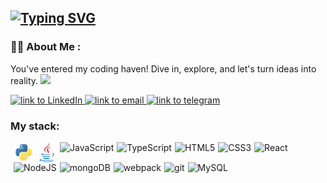 ## [![Typing SVG](https://readme-typing-svg.herokuapp.com?lines=Hey+there!+I'm+Natalia)](https://git.io/typing-svg)
### :woman_technologist: About Me :
You've entered my coding haven! Dive in, explore, and let's turn ideas into reality. <img src="https://media.giphy.com/media/WUlplcMpOCEmTGBtBW/giphy.gif" width="30">
</div>
<div class="socials" align="left" style="margin:1,5rem 0 1.5rem">
  <a href="https://www.linkedin.com/in/natalia-sirtak/">
    <img src="https://img.shields.io/badge/Natalia Sirtak-0A66C2?style=social&logo=linkedin" alt="link to LinkedIn">
  </a>
  <a href="mailto:nsirtakjob@gmail.com">
    <img src="https://img.shields.io/badge/nsirtakjob@gmail.com-EA4335?style=social&logo=gmail" alt="link to email">
  </a>
  <a href="https://t.me/nataliasirt">
    <img src="https://img.shields.io/badge/@nataliasirt-26A5E4?style=social&logo=telegram" alt="link to telegram">
  </a>
</div>
<h3>My stack:</h3>

<img align="left" style="margin-left:5px"
    alt="Python"
    title="Python"
    height="32px"
    src="https://raw.githubusercontent.com/devicons/devicon/master/icons/python/python-original.svg"
  />
  <img align="left" style="margin-left:5px"
    alt="Java"
    title="Java"
    height="32px"
    src="https://raw.githubusercontent.com/devicons/devicon/master/icons/java/java-original.svg"
  />
  <img align="left" style="margin-left:5px"
    alt="JavaScript"
    title="JavaScript"
    height="32px"
    src="https://cdn.jsdelivr.net/gh/devicons/devicon@latest/icons/javascript/javascript-original.svg"
  />
<img align="left" style="margin-left:5px"
    alt="TypeScript"
    title="TypeScript"
    height="32px"
    src="https://cdn.jsdelivr.net/gh/devicons/devicon@latest/icons/typescript/typescript-original.svg"
  />
<img align="left" style="margin-left:5px"
    alt="HTML5"
    title="HTML5"
    height="32px"
    src="https://cdn.jsdelivr.net/gh/devicons/devicon@latest/icons/html5/html5-original.svg"
  />
<img align="left" style="margin-left:5px"
    alt="CSS3"
    title="CSS4"
    height="32px"
    src="https://cdn.jsdelivr.net/gh/devicons/devicon@latest/icons/css3/css3-original.svg"
  />
<img align="left" style="margin-left:5px"
    alt="React"
    title="React"
    height="32px"
    src="https://cdn.jsdelivr.net/gh/devicons/devicon@latest/icons/react/react-original.svg"
  />
  
<img align="left" style="margin-left:5px"
    alt="NodeJS"
    title="NodeJs"
    height="32px"
    src="https://cdn.jsdelivr.net/gh/devicons/devicon@latest/icons/nodejs/nodejs-original-wordmark.svg"
  />

<img align="left" style="margin-left:5px"
    alt="mongoDB"
    title="mongoDB"
    height="32px"
    src="https://cdn.jsdelivr.net/gh/devicons/devicon@latest/icons/mongodb/mongodb-original-wordmark.svg"
  />

<img align="left" style="margin-left:5px"
    alt="webpack"
    title="webpack"
    height="32px"
    src="https://cdn.jsdelivr.net/gh/devicons/devicon@latest/icons/webpack/webpack-original.svg"
  />

<img align="left" style="margin-left:5px"
    alt="git"
    title="git"
    height="32px"
    src="https://cdn.jsdelivr.net/gh/devicons/devicon@latest/icons/git/git-original-wordmark.svg"
  />

<img
    style="margin-left:5px"
    alt="MySQL"
    title="MySQL"
    width="32px"
    src="https://cdn.jsdelivr.net/gh/devicons/devicon@latest/icons/mysql/mysql-original-wordmark.svg"
  />
<!--
**nataliasirt/nataliasirt** is a ✨ _special_ ✨ repository because its `README.md` (this file) appears on your GitHub profile.

Here are some ideas to get you started:

- 🔭 I’m currently working on ...
- 🌱 I’m currently learning ...
- 👯 I’m looking to collaborate on ...
- 🤔 I’m looking for help with ...
- 💬 Ask me about ...
- 📫 How to reach me: ...
- 😄 Pronouns: ...
- ⚡ Fun fact: ...
-->
